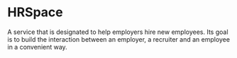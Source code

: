 # HRSpace
A service that is designated to help employers hire new employees. Its goal is to build the interaction between an employer, a recruiter and an employee in a convenient way.
